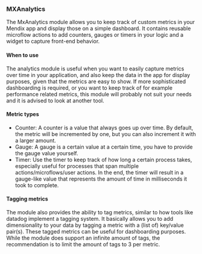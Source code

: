 ### MXAnalytics
The MxAnalytics module allows you to keep track of custom metrics in your Mendix app and display those on a simple dashboard. It contains reusable microflow actions to add counters, gauges or timers in your logic and a widget to capture front-end behavior. 

#### When to use
The analytics module is useful when you want to easily capture metrics over time in your application, and also keep the data in the app for display purposes, given that the metrics are easy to show. If more sophisticated dashboarding is required, or you want to keep track of for example performance related metrics, this module will probably not suit your needs and it is advised to look at another tool.

#### Metric types
- Counter: A counter is a value that always goes up over time. By default, the metric will be incremented by one, but you can also increment it with a larger amount.
- Gauge: A gauge is a certain value at a certain time, you have to provide the gauge value yourself.
- Timer: Use the timer to keep track of how long a certain process takes, especially useful for processes that span multiple actions/microflows/user actions. In the end, the timer will result in a gauge-like value that represents the amount of time in milliseconds it took to complete.

#### Tagging metrics
The module also provides the ability to tag metrics, similar to how tools like datadog implement a tagging system. It basically allows you to add dimensionality to your data by tagging a metric with a (list of) key/value pair(s). These tagged metrics can be useful for dashboarding purposes. While the module does support an infinite amount of tags, the recommendation is to limit the amount of tags to 3 per metric.
